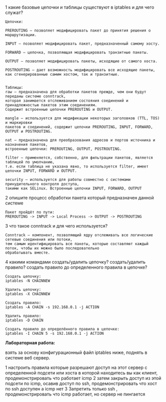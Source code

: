 1 какие базовые цепочки и таблицы существуют в iptables и для чего служат?
```
Цепочки:

PREROUTING – позволяет модифицировать пакет до принятия решения о маршрутизации.

INPUT – позволяет модифицировать пакет, предназначенный самому хосту.

FORWARD – цепочка, позволяющая модифицировать транзитные пакеты.

OUTPUT – позволяет модифицировать пакеты, исходящие от самого хоста.

POSTROUTING – дает возможность модифицировать все исходящие пакеты,
как сгенерированные самим хостом, так и транзитные.


Таблицы:
raw – предназначена для обработки пакетов прежде, чем они будут переданы системе conntrack,
которая занимается отслеживанием состояния соединений и принадлежностью пакетов этим соединениям.
Содержит встроенные цепочки PREROUTING и OUTPUT.

mangle – используется для модификации некоторых заголовков (TTL, TOS) и маркировки
пакетов и соединений, содержит цепочки PREROUTING, INPUT, FORWARD, OUTPUT и POSTROUTING.

nat – предназначена для преобразования адресов и портов источника и назначения пакетов,
встроенные цепочки: PREROUTING, OUTPUT, POSTROUTING.

filter – применяется, собственно, для фильтрации пакетов, является таблицей по умолчанию,
т.е. если таблица не указана явно, то используется filter, имеет цепочки INPUT, FORWARD и OUTPUT.

security – используется для работы совместно с системами принудительного контроля доступа,
такими как SELinux. Встроенные цепочки INPUT, FORWARD, OUTPUT
```
2 опишите процесс обработки пакета который предназначен данной системе
```
Пакет пройдёт по пути:
PREROUTING -> INPUT -> Local Process -> OUTPUT -> POSTROUTING
```
3 что такое conntrack и для чего используется?
```
Conntrack – компонент, позволяющий ядру отслеживать все логические сетевые соединения или потоки,
тем самым идентифицировать все пакеты, которые составляют каждый поток, чтобы их можно было последовательно
обрабатывать вместе.
```
4 какими командами создать/удалить цепочку? создать/удалить правило? создать правило до определенного правила в цепочке?
```
Создать цепочку:
iptables -N CHAINNEW

Удалить цепочку:
iptables -X CHAINNEW

Создать правило:
iptables -A CHAIN -s 192.168.0.1 -j ACTION

Удалить правило:
iptables -D CHAIN

Создать правило до определённого правила в цепочке:
iptables -I CHAIN 5 -s 192.168.0.1 -j ACTION
```

**Лабораторная работа:**

взять за основу конфигурационный файл iptables ниже, поднять в системе веб сервер.

1 настроить правила которые разрешают доступ на этот сервер с определенной подсети или хоста в которой находитесь вы как клиент, продемонстрировать что работает icmp
2 затем закрыть доступ из этой подсети по icmp, осавив доступ по ssh, продемонстрировать что хост по ssh доступен а icmp нет
3 Запретить только ssh , продемонстрировать что icmp работает, но сервер не пингается
